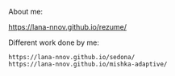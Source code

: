About me:

https://lana-nnov.github.io/rezume/

Different work done by me:
    
    https://lana-nnov.github.io/sedona/
	https://lana-nnov.github.io/mishka-adaptive/
	
